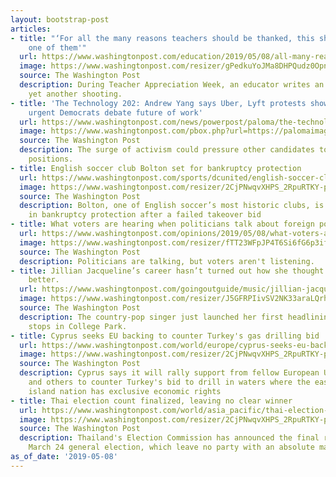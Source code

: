 ```yaml
---
layout: bootstrap-post
articles:
- title: "‘For all the many reasons teachers should be thanked, this should not be
    one of them'"
  url: https://www.washingtonpost.com/education/2019/05/08/all-many-reasons-teachers-should-be-thanked-this-should-not-be-one-them/
  image: https://www.washingtonpost.com/resizer/gPedkuYoJMa8DHPQudz0Opna0l8=/1484x0/arc-anglerfish-washpost-prod-washpost.s3.amazonaws.com/public/B45UKPDRFUI6TEZRGC6FQNXURY.jpg
  source: The Washington Post
  description: During Teacher Appreciation Week, an educator writes an essay after
    yet another shooting.
- title: 'The Technology 202: Andrew Yang says Uber, Lyft protests show why it''s
    urgent Democrats debate future of work'
  url: https://www.washingtonpost.com/news/powerpost/paloma/the-technology-202/2019/05/08/the-technology-202-andrew-yang-says-uber-lyft-protests-show-why-it-s-urgent-democrats-debate-future-of-work/5cd1c3c61ad2e506550b2f98/
  image: https://www.washingtonpost.com/pbox.php?url=https://palomaimages.washingtonpost.com/pr2/8349069875408a55d3898d4d07c1a7e1-3500-2334-70-8-KM336USPHAI6TPNXIT4URTAGAU.jpg&w=1484&op=resize&opt=1&filter=antialias&t=20170517
  source: The Washington Post
  description: The surge of activism could pressure other candidates to define their
    positions.
- title: English soccer club Bolton set for bankruptcy protection
  url: https://www.washingtonpost.com/sports/dcunited/english-soccer-club-bolton-set-for-bankruptcy-protection/2019/05/08/c3ca8458-7192-11e9-9331-30bc5836f48e_story.html
  image: https://www.washingtonpost.com/resizer/2CjPNwqvXHPS_2RpuRTKY-p3eVo=/1484x0/www.washingtonpost.com/pb/resources/img/twp-social-share.png
  source: The Washington Post
  description: Bolton, one of English soccer’s most historic clubs, is set to be placed
    in bankruptcy protection after a failed takeover bid
- title: What voters are hearing when politicians talk about foreign policy
  url: https://www.washingtonpost.com/opinions/2019/05/08/what-voters-are-hearing-when-politicians-talk-about-foreign-policy/
  image: https://www.washingtonpost.com/resizer/fTT23WFpJP4T6Si6fG6p3if5Lg8=/1484x0/arc-anglerfish-washpost-prod-washpost.s3.amazonaws.com/public/MTWWCETPEYI6TEZRGC6FQNXURY.jpg
  source: The Washington Post
  description: Politicians are talking, but voters aren't listening.
- title: Jillian Jacqueline’s career hasn’t turned out how she thought it would. It’s
    better.
  url: https://www.washingtonpost.com/goingoutguide/music/jillian-jacquelines-career-hasnt-turned-out-how-she-thought-it-would-its-better/2019/05/03/ec9dfefe-6c57-11e9-8f44-e8d8bb1df986_story.html
  image: https://www.washingtonpost.com/resizer/J5GFRPIivSV2NK33araLQrhdNoM=/1484x0/arc-anglerfish-washpost-prod-washpost.s3.amazonaws.com/public/KQNXASDMLAI6TD2E5DMLWHPZQY.jpg
  source: The Washington Post
  description: The country-pop singer just launched her first headlining tour, which
    stops in College Park.
- title: Cyprus seeks EU backing to counter Turkey's gas drilling bid
  url: https://www.washingtonpost.com/world/europe/cyprus-seeks-eu-backing-to-counter-turkeys-gas-drilling-bid/2019/05/08/73378840-718f-11e9-9331-30bc5836f48e_story.html
  image: https://www.washingtonpost.com/resizer/2CjPNwqvXHPS_2RpuRTKY-p3eVo=/1484x0/www.washingtonpost.com/pb/resources/img/twp-social-share.png
  source: The Washington Post
  description: Cyprus says it will rally support from fellow European Union countries
    and others to counter Turkey's bid to drill in waters where the east Mediterranean
    island nation has exclusive economic rights
- title: Thai election count finalized, leaving no clear winner
  url: https://www.washingtonpost.com/world/asia_pacific/thai-election-count-finalized-leaving-no-clear-winner/2019/05/08/23632a90-718f-11e9-9331-30bc5836f48e_story.html
  image: https://www.washingtonpost.com/resizer/2CjPNwqvXHPS_2RpuRTKY-p3eVo=/1484x0/www.washingtonpost.com/pb/resources/img/twp-social-share.png
  source: The Washington Post
  description: Thailand's Election Commission has announced the final results of the
    March 24 general election, which leave no party with an absolute majority
as_of_date: '2019-05-08'
---
```


